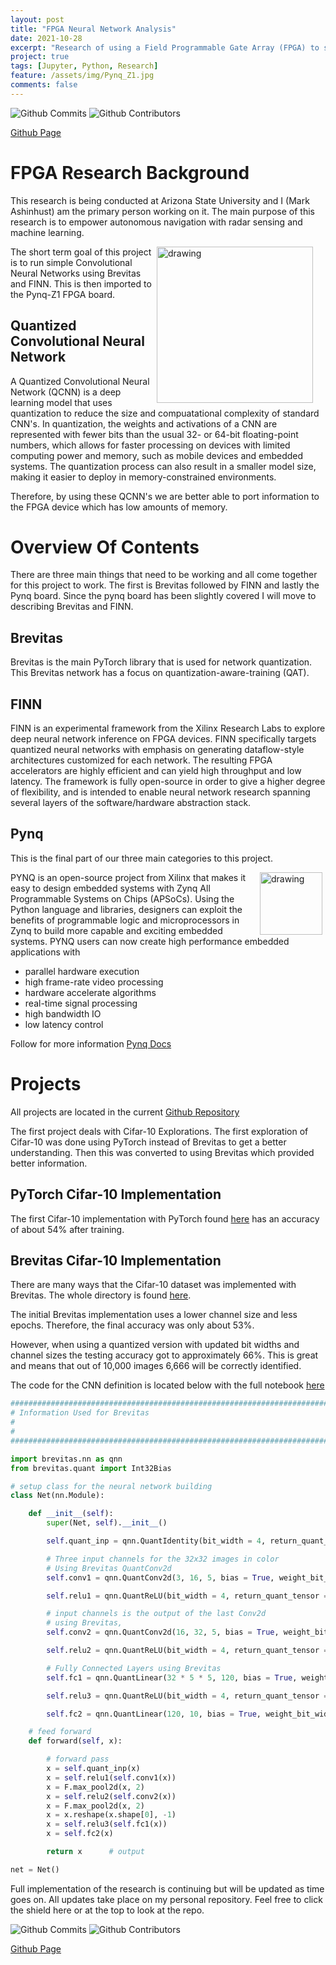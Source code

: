 ```yaml
---
layout: post
title: "FPGA Neural Network Analysis"
date: 2021-10-28
excerpt: "Research of using a Field Programmable Gate Array (FPGA) to study algorithms using hardware resilience. The main purpose of this is to further empower autonomous navigation with radar sensing and machine learning."
project: true
tags: [Jupyter, Python, Research]
feature: /assets/img/Pynq_Z1.jpg
comments: false
---
```


![Github Commits](https://img.shields.io/github/last-commit/Markay12/pynq-finn-FPGA?color=orange&label=Last%20Commit&style=plastic)
![Github Contributors](https://img.shields.io/github/contributors/Markay12/pynq-finn-fpga?label=Contributors)

[Github Page](github.com/Markay12/pynq-finn-FPGA)

# FPGA Research Background

This research is being conducted at Arizona State University and I (Mark Ashinhust) am the primary person working on it. The main purpose of this research is to empower autonomous navigation with radar sensing and machine learning.

<img align="right" src="http://lh3.googleusercontent.com/gMS-DWfKG4hTjUpAnOpT51ReoTOgWxQGLcyW1754gOTt-JhIbmtlT6FVllAp6OTkqH-5Lcz1NsygD2FtbVYfXJeZ6w=s388" alt="drawing" style="margin-right: 20px" width="250"/>

The short term goal of this project is to run simple Convolutional Neural Networks using Brevitas and FINN. This is then imported to the Pynq-Z1 FPGA board.

## Quantized Convolutional Neural Network

A Quantized Convolutional Neural Network (QCNN) is a deep learning model that uses quantization to reduce the size and compuatational complexity of standard CNN's. In quantization, the weights and activations of a CNN are represented with fewer bits than the usual 32- or 64-bit floating-point numbers, which allows for faster processing on devices with limited computing power and memory, such as mobile devices and embedded systems. The quantization process can also result in a smaller model size, making it easier to deploy in memory-constrained environments.

Therefore, by using these QCNN's we are better able to port information to the FPGA device which has low amounts of memory.

# Overview Of Contents

There are three main things that need to be working and all come together for this project to work. The first is Brevitas followed by FINN and lastly the Pynq board. Since the pynq board has been slightly covered I will move to describing Brevitas and FINN.

## Brevitas

Brevitas is the main PyTorch library that is used for network quantization. This Brevitas network has a focus on quantization-aware-training (QAT).

## FINN

FINN is an experimental framework from the Xilinx Research Labs to explore deep neural network inference on FPGA devices. FINN specifically targets quantized neural networks with emphasis on generating dataflow-style architectures customized for each network. The resulting FPGA accelerators are highly efficient and can yield high throughput and low latency. The framework is fully open-source in order to give a higher degree of flexibility, and is intended to enable neural network research spanning several layers of the software/hardware abstraction stack.

## Pynq

This is the final part of our three main categories to this project.

<img align="right" src="https://raw.githubusercontent.com/Xilinx/finn/github-pages/docs/img/finn-stack.png" alt="drawing" style="margin-right: 5px" width="100"/>

PYNQ is an open-source project from Xilinx that makes it easy to design embedded systems with Zynq All Programmable Systems on Chips (APSoCs). Using the Python language and libraries, designers can exploit the benefits of programmable logic and microprocessors in Zynq to build more capable and exciting embedded systems. PYNQ users can now create high performance embedded applications with

-   parallel hardware execution
-   high frame-rate video processing
-   hardware accelerate algorithms
-   real-time signal processing
-   high bandwidth IO
-   low latency control

Follow for more information [Pynq Docs](http://www.pynq.io/)

# Projects

All projects are located in the current [Github Repository](https://github.com/Markay12/pynq-finn-FPGA)

The first project deals with Cifar-10 Explorations. The first exploration of Cifar-10 was done using PyTorch instead of Brevitas to get a better understanding. Then this was converted to using Brevitas which provided better information.

## PyTorch Cifar-10 Implementation

The first Cifar-10 implementation with PyTorch found [here](https://github.com/Markay12/pynq-finn-FPGA/blob/main/Cifar10_Exploration/PyTorch/Cifar10_PytorchImplementation.ipynb) has an accuracy of about 54% after training.

## Brevitas Cifar-10 Implementation

There are many ways that the Cifar-10 dataset was implemented with Brevitas. The whole directory is found [here](https://github.com/Markay12/pynq-finn-FPGA/tree/main/Cifar10_Exploration/Brevitas).

The initial Brevitas implementation uses a lower channel size and less epochs. Therefore, the final accuracy was only about 53%.

However, when using a quantized version with updated bit widths and channel sizes the testing accuracy got to approximately 66%. This is great and means that out of 10,000 images 6,666 will be correctly identified.

The code for the CNN definition is located below with the full notebook [here](https://github.com/Markay12/pynq-finn-FPGA/blob/main/Cifar10_Exploration/Brevitas/Cifar10_Brevitas_QuantizedTwentyEpochFullTraining.ipynb)

```Python
####################################################################################################################
# Information Used for Brevitas
#
#
####################################################################################################################

import brevitas.nn as qnn
from brevitas.quant import Int32Bias

# setup class for the neural network building
class Net(nn.Module):

    def __init__(self):
        super(Net, self).__init__()

        self.quant_inp = qnn.QuantIdentity(bit_width = 4, return_quant_tensor = True)

        # Three input channels for the 32x32 images in color
        # Using Brevitas QuantConv2d
        self.conv1 = qnn.QuantConv2d(3, 16, 5, bias = True, weight_bit_width = 4, bias_quant = Int32Bias)   # in_channels = 3, out_channels = 6, kernel_size = 5

        self.relu1 = qnn.QuantReLU(bit_width = 4, return_quant_tensor = True)

        # input channels is the output of the last Conv2d
        # using Brevitas,
        self.conv2 = qnn.QuantConv2d(16, 32, 5, bias = True, weight_bit_width = 4, bias_quant = Int32Bias)  # in_channels = 6, out_channels = 16, kernel_size = 5

        self.relu2 = qnn.QuantReLU(bit_width = 4, return_quant_tensor = True)

        # Fully Connected Layers using Brevitas
        self.fc1 = qnn.QuantLinear(32 * 5 * 5, 120, bias = True, weight_bit_width = 4, bias_quant = Int32Bias)

        self.relu3 = qnn.QuantReLU(bit_width = 4, return_quant_tensor = True)

        self.fc2 = qnn.QuantLinear(120, 10, bias = True, weight_bit_width = 4, bias_quant = Int32Bias)

    # feed forward
    def forward(self, x):

        # forward pass
        x = self.quant_inp(x)
        x = self.relu1(self.conv1(x))
        x = F.max_pool2d(x, 2)
        x = self.relu2(self.conv2(x))
        x = F.max_pool2d(x, 2)
        x = x.reshape(x.shape[0], -1)
        x = self.relu3(self.fc1(x))
        x = self.fc2(x)

        return x      # output

net = Net()
```

Full implementation of the research is continuing but will be updated as time goes on. All updates take place on my personal repository. Feel free to click the shield here or at the top to look at the repo.

![Github Commits](https://img.shields.io/github/last-commit/Markay12/pynq-finn-FPGA?color=orange&label=Last%20Commit&style=plastic)
![Github Contributors](https://img.shields.io/github/contributors/Markay12/pynq-finn-fpga?label=Contributors)

[Github Page](github.com/Markay12/pynq-finn-FPGA)
